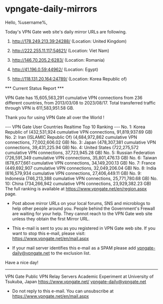 # vpngate-daily-mirrors

Hello, %username%,

Today's VPN Gate web site's daily mirror URLs are following.

1. http://178.249.213.39:24288/
   (Location: United Kingdom)

2. http://222.255.11.117:54621/
   (Location: Viet Nam)

3. http://146.70.205.2:6283/
   (Location: Romania)

4. http://41.196.0.59:44962/
   (Location: Egypt)

5. http://118.131.20.164:24789/
   (Location: Korea Republic of)


*** Current Status Report ***

VPN Gate has 15,605,563,291 cumulative VPN connections from 236 different countries, from 2013/03/08 to 2023/08/17.
Total transferred traffic through VPN is 611,583,951.58 GB.

Thank you for using VPN Gate all over the World !


--- VPN Gate User Countries Realtime Top 10 Ranking ---
No. 1: Korea Republic of (432,531,924 cumulative VPN connections, 91,819,937.69 GB)
No. 2: Iran (ISLAMIC Republic Of) (4,684,972,862 cumulative VPN connections, 77,002,606.02 GB)
No. 3: Japan (478,307,381 cumulative VPN connections, 39,431,225.94 GB)
No. 4: United States (722,275,572 cumulative VPN connections, 37,723,945.28 GB)
No. 5: Russian Federation (726,591,349 cumulative VPN connections, 35,801,476.13 GB)
No. 6: Taiwan (678,677,661 cumulative VPN connections, 34,149,200.13 GB)
No. 7: France (449,692,907 cumulative VPN connections, 32,049,206.04 GB)
No. 8: India (616,579,934 cumulative VPN connections, 27,406,449.11 GB)
No. 9: Indonesia (746,213,388 cumulative VPN connections, 25,771,780.68 GB)
No. 10: China (734,266,942 cumulative VPN connections, 23,929,382.23 GB)
The full ranking is available at https://www.vpngate.net/en/region.aspx page.


* Post above mirror URLs on your local forums, SNS and microblogs
  to help other people around you.
  People behind the Government's Frewall are waiting for your help.
  They cannot reach to the VPN Gate web site
  unless they obtain the first Mirror URL.

* This e-mail is sent to you as you registered in VPN Gate web site.
  If you want to stop this e-mail, please visit:
  https://www.vpngate.net/en/mail.aspx

* If your mail server identifies this e-mail as a SPAM
  please add vpngate-daily@vpngate.net to the exclusion list.

Have a nice day!

------------------------------------------------------
VPN Gate Public VPN Relay Servers
Academic Experiment at University of Tsukuba, Japan
https://www.vpngate.net/
vpngate-daily@vpngate.net
* Do not reply to this e-mail.
  You can unsubscribe at https://www.vpngate.net/en/mail.aspx


